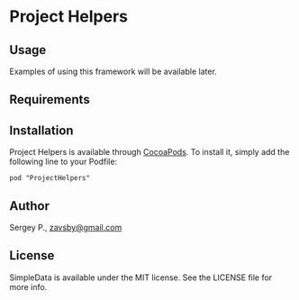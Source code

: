 # Project Helpers

## Usage

Examples of using this framework will be available later.

## Requirements

## Installation

Project Helpers is available through [CocoaPods](http://cocoapods.org). To install
it, simply add the following line to your Podfile:

    pod "ProjectHelpers"

## Author

Sergey P., zavsby@gmail.com

## License

SimpleData is available under the MIT license. See the LICENSE file for more info.